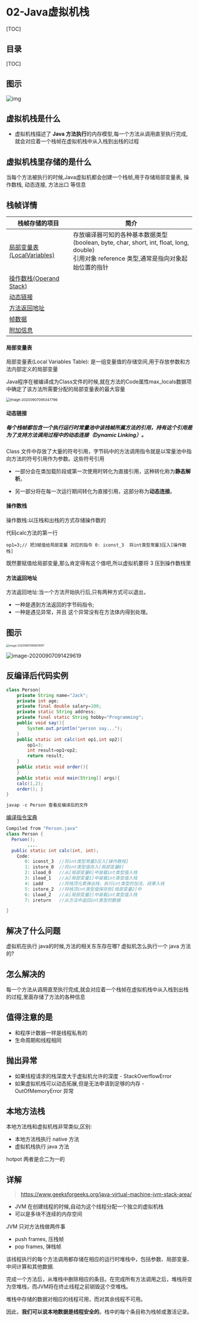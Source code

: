 # 02-Java虚拟机栈

[TOC]

## 目录

[TOC]

## 图示

![img](../../assets/1671546-20190427141310333-343604547.png)

## 虚拟机栈是什么

- 虚拟机栈描述了 **Java 方法执行**的内存模型,每一个方法从调用直至执行完成,就会对应着一个栈帧在虚拟机栈中从入栈到出栈的过程

## 虚拟机栈里存储的是什么

当每个方法被执行的时候,Java虚拟机都会创建一个栈帧,用于存储局部变量表, 操作数栈, 动态连接, 方法出口 等信息

## 栈帧详情

| 栈帧存储的项目                            | 简介                                                         |
| ----------------------------------------- | ------------------------------------------------------------ |
| [局部变量表(LocalVariables)](#局部变量表) | 存放编译器可知的各种基本数据类型 (boolean, byte, char, short, int, float, long, double)<br />引用对象 reference 类型,通常是指向对象起始位置的指针 |
| [操作数栈(Operand Stack)](#操作数栈)      |                                                              |
| [动态链接](#动态链接)                     |                                                              |
| [方法返回地址](#方法返回地址)             |                                                              |
| [帧数据](#帧数据)                         |                                                              |
| [附加信息](#附加信息)                     |                                                              |

#### 局部变量表

局部变量表(Local Variables Table): 是一组变量值的存储空间,用于存放参数和方法内部定义的局部变量

Java程序在被编译成为Class文件的时候,就在方法的Code属性max_locals数据项中确定了该方法所需要分配的局部变量表的最大容量



<img src="../../assets/image-20200907095347796.png" alt="image-20200907095347796" style="zoom: 67%;" />



#### 动态链接

##### 每个栈帧都包含一个执行运行时常量池中该栈帧所属方法的引用，持有这个引用是为了支持方法调用过程中的动态连接（Dynamic Linking）。

Class 文件中存放了大量的符号引用，字节码中的方法调用指令就是以常量池中指向方法的符号引用作为参数。这些符号引用

- 一部分会在类加载阶段或第一次使用时转化为直接引用，这种转化称为**静态解析**。

- 另一部分将在每一次运行期间转化为直接引用，这部分称为**动态连接**。

#### 操作数栈

操作数栈:以压栈和出栈的方式存储操作数的

代码calc方法的第一行

```
op1=3;// 把3赋值给局部变量 对应的指令 0: iconst_3  将int类型常量3压入[操作数栈]
```

既然要赋值给局部变量,那么肯定得有这个值吧,所以虚拟机要将 3 压到操作数栈里

#### 方法返回地址

方法返回地址:当一个方法开始执行后,只有两种方式可以退出，

- 一种是遇到方法返回的字节码指令;
- 一种是遇见异常，并且 这个异常没有在方法体内得到处理。

## 图示

<img src="../../assets/image-20200907090931097.png" alt="image-20200907090931097" style="zoom:50%;" />

![image-20200907091429619](../../assets/image-20200907091429619.png)

## 反编译后代码实例

```java
class Person{
    private String name="Jack";
    private int age;
    private final double salary=100;
    private static String address;
    private final static String hobby="Programming";
    public void say(){
        System.out.println("person say...");
    }
    public static int calc(int op1,int op2){
        op1=3;
        int result=op1+op2;
        return result;
    }
    public static void order(){
    }
    public static void main(String[] args){
    calc(1,2);
    order(); }
}
```

```java
javap -c Person 查看反编译后的文件
```

 [编译指令宝典](https://docs.oracle.com/javase/specs/jvms/se8/html/index.html)

```java
Compiled from "Person.java"
class Person {
  Person();
		....
  public static int calc(int, int);
    Code:
       0: iconst_3  //将int类型常量3压入[操作数栈]
       1: istore_0  //将int类型值存入[局部变量0]
       2: iload_0   //从[局部变量0]中装载int类型值入栈
       3: iload_1   //从[局部变量1]中装载int类型值入栈
       4: iadd      //将栈顶元素弹出栈，执行int类型的加法，结果入栈
       5: istore_2  //将栈顶int类型值保存到[局部变量2]中
       6: iload_2   //从[局部变量2]中装载int类型值入栈
       7: ireturn   //从方法中返回int类型的数据

}
```

## 解决了什么问题

虚拟机在执行 java的时候,方法的相关东东存在哪? 虚拟机怎么执行一个 java 方法的?

## 怎么解决的

每一个方法从调用直至执行完成,就会对应着一个栈帧在虚拟机栈中从入栈到出栈的过程,里面存储了方法的各种信息

## 值得注意的是

- 和程序计数器一样是线程私有的
- 生命周期和线程相同

## 抛出异常

- 如果线程请求的栈深度大于虚拟机允许的深度 - StackOverflowError 
- 如果虚拟机栈可以动态拓展,但是无法申请到足够的内存 - OutOfMemoryError 异常

## 本地方法栈

本地方法栈和虚拟机栈非常类似,区别:

- 本地方法栈执行 native 方法
- 虚拟机栈执行 java 方法

hotpot 两者是合二为一的

## 详解

> https://www.geeksforgeeks.org/java-virtual-machine-jvm-stack-area/

- JVM 在创建线程的时候,自动为这个线程分配一个独立的虚拟机栈
- 可以是多块不连续的内存空间

JVM 只对方法栈做两件事

- push frames,  压栈帧
- pop frames, 弹栈帧

该线程执行的每个方法调用都存储在相应的运行时堆栈中，包括参数、局部变量、中间计算和其他数据.

完成一个方法后，从堆栈中删除相应的条目。在完成所有方法调用之后，堆栈将变为空堆栈，而JVM将在终止线程之前销毁这个空堆栈。

堆栈中存储的数据对相应的线程可用，而对其余线程不可用。

因此，**我们可以说本地数据是线程安全的**。栈中的每个条目称为栈帧或激活记录。

